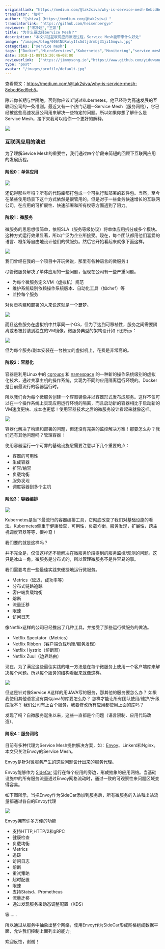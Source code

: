 ```yaml
---
originallink: "https://medium.com/@tak2siva/why-is-service-mesh-8ebcd6ed9eb5"
translator: "詹叶"
author: "[shiva]（https://medium.com/@tak2siva）"
translatorlink: "https://github.com/heisenbergye"
reviewer: ["宋净超","王凯"]
title: "为什么要选择Service Mesh？"
description: "本文讲述互联网应用演进过程，Service Mesh能带来什么好处"
image: "/images/blog/006tNbRwly1fx5dtjdrmbj31ji15mqva.jpg"
categories: ["service mesh"]
tags: ["Docker","MicroServices","Kubernetes","Monitoring","service mesh"]
date: 2018-11-08T15:20:46+08:00
reviewerlink:  ["https://jimmysong.io","https://www.github.com/yiduwangkai"]
type: "post"
avatar: "/images/profile/default.jpg"
---
```


查看原文：<https://medium.com/@tak2siva/why-is-service-mesh-8ebcd6ed9eb5>。

除非你长期与世隔绝，否则你应该听说过Kubernetes，他已经称为高速发展的互联网公司的一条准则。最近又有一个热门话题--Service Mesh（服务网格），它已经被这些高速发展公司用来解决一些特定的问题。所以如果你想了解什么是Service Mesh，接下来我可以给你一个更好的解释。

![](7267315bgy1fx0r3hzbzlj20zk0ilnmj.jpg)

### 互联网应用的演进

为了理解Sevice Mesh的重要性，我们通过四个阶段来简短的回顾下互联网应用的发展历程。

#### 阶段0：单体应用

![](7267315bgy1fx0r9265r7j208s06omxs.jpg)

还记得那些年吗？所有的代码库都打包成一个可执行和部署的软件包。当然，至今在某些使用场景下这个方式依然是很管用的。但是对于一些业务快速增长的互联网公司，在应用的可扩展性、快速部署和所有权等方面遇到了阻力。

#### 阶段1：微服务

微服务的思思想很简单，依照SLA（服务等级协议）将单体应用拆分成多个模块。这种方式运行效果显著，所以广泛为企业所接受。现在，每个团队都用他们喜爱的语言、框架等自由地设计他们的微服务。然后它开始看起来就像下面这样。

![](7267315bgy1fx0si4ef85j218g0n4tde.jpg)

我们曾经在我的一个项目中开玩笑说，那里有各种语言的微服务:)

尽管微服务解决了单体应用的一些问题，但现在公司有一些严重问题。

* 为每个微服务定义VM（虚拟机）规范
* 维护系统级别依赖操作系统版本、自动化工具（如chef）等
* 监控每个服务

对负责构建和部署的人来说这就是一个噩梦。

![](7267315bgy1fx0vg3ks7aj20dc07iq53.jpg)

而且这些服务在虚拟机中共享同一个OS，但为了达到可移植性，服务之间需要隔离或者被封装到独立的VM镜像。微服务典型的架构设计如下图所示：

![](7267315bgy1fx0vt7d9woj218g0n4tc3.jpg)

但为每个服务/副本安装在一台独立的虚拟机上，花费是非常高的。

#### 阶段2：容器化

容器是利用Linux中的 [cgroups](https://en.wikipedia.org/wiki/Cgroups) 和 [namespace]( https://en.wikipedia.org/wiki/Linux_namespaces) 的一种新的操作系统级别的虚拟化技术，通过共享主机的操作系统，实现为不同的应用隔离运行环境的。Docker是目前最流行的容器运行时。

所以我们会为每个微服务创建一个容器镜像并以容器形式发布成服务。这样不仅可以在一个操作系统上实现应用运行环境的隔离，而且启动新的容器相比于启动新的VM速度更快、成本也更低！使用容器技术之后的微服务设计看起来就像这样。

![](7267315bgy1fx0wzyguoej218g0n4ju8.jpg)

容器化解决了构建和部署的问题，但还没有完美的监控解决方案！那要怎么办？我们还有其他问题吗？管理容器！

使用容器运行一个可靠的基础设施层需要注意以下几个重要的点：

* 容器的可用性
* 生成容器
* 扩容/缩容
* 负载均衡
* 服务发现
* 调度容器到多个主机


#### 阶段3：容器编排

![](7267315bgy1fx1kwi5nvpj205t05o74e.jpg)

Kubernetes是当下最流行的容器编排工具，它彻底改变了我们对基础设施的看法。Kubernetes侧重于健康检查，可用性，负载均衡，服务发现，扩展性，跨主机调度容器等等，很神奇！

我们要的就是这样吗？

并不完全是，仅仅这样还不能解决在微服务阶段提到的服务监控/观测的问题。这只是冰山一角。微服务是分布式的，所以管理微服务不是件容易的事。

我们需要考虑一些最佳实践来便捷地运行微服务。

* Metrics（延迟，成功率等）
* 分布式链路追踪
* 客户端负载均衡
* 熔断
* 流量迁移
* 限速
* 访问日志

像Netflix这样的公司已经推出了几种工具，并接受了那些运行微服务的做法。

* Netflix Spectator（Metrics）
* Netflix Ribbon（客户端负载均衡/服务发现）
* Netflix Hystrix（熔断器）
* Netflix Zuul（边界路由）

现在，为了满足这些最佳实践的唯一方法是在每个微服务上使用一个客户端库来解决每个问题。所以每个服务的结构看起来就像这样。

![](7267315bgy1fx1ojjkrfuj212g0fymz5.jpg)

但这是针对像Service A这样的用JAVA写的服务，那其他的服务要怎么办？
如果我使用其他语言没有类似java的库要怎么办？
怎样才能让所有团队使用/维护/升级库版本？
我们公司有上百个服务，我要修改所有应用都使用上面的库吗？

发现了吗？自微服务诞生以来，这些一直都是个问题（语言限制、应用代码改造）。

#### 阶段4：服务网格

目前有多种代理为Service Mesh提供解决方案，如：[Envoy](https://www.envoyproxy.io/)、Linkerd和Nginx。本文只关注Envoy的Service Mesh。

Envoy是针对微服务产生的这些问题设计出来的服务代理。

Envoy能够作为 [SideCar](https://docs.microsoft.com/en-us/azure/architecture/patterns/sidecar) 运行在每个应用的旁边，形成抽象的应用网络。当基础设施中的所有服务流量通过Envoy网格流动时，通过一致的可观察性来问题区域变得容易。

如下图所示，当把Envoy作为SideCar添加到服务后，所有微服务的入站和出站流量都通过各自的Envoy代理

![](7267315bgy1fx1t3tisq1j218g0n4q5x.jpg)

Envoy拥有许多方便的功能

* 支持HTTP,HTTP/2和gRPC
* 健康检查
* 负载均衡
* Metrics
* 追踪
* 访问日志
* 熔断
* 重试策略
* 超时配置
* 限速
* 支持Statsd、Prometheus
* 流量迁移
* 通过发现服务来动态调整配置（XDS）

等……

所以通过从服务中抽象出整个网络，使用Envoy作为SideCar形成网格组成数据平面，允许我们控制上面列出的能力。

欢迎反馈，谢谢！
